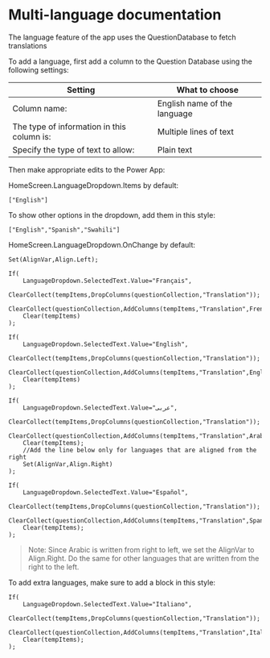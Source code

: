# Multi-language documentation

The language feature of the app uses the QuestionDatabase to fetch translations

To add a language, first add a column to the Question Database using the following settings:

Setting | What to choose
---|---
Column name: | English name of the language
The type of information in this column is: | Multiple lines of text
Specify the type of text to allow: | Plain text

Then make appropriate edits to the Power App:

HomeScreen.LanguageDropdown.Items by default:
```
["English"]
```
To show other options in the dropdown, add them in this style:
```
["English","Spanish","Swahili"]
```



HomeScreen.LanguageDropdown.OnChange by default:

```
Set(AlignVar,Align.Left);

If(
    LanguageDropdown.SelectedText.Value="Français",
    ClearCollect(tempItems,DropColumns(questionCollection,"Translation"));
    ClearCollect(questionCollection,AddColumns(tempItems,"Translation",French));
    Clear(tempItems)
);

If(
    LanguageDropdown.SelectedText.Value="English",
    ClearCollect(tempItems,DropColumns(questionCollection,"Translation"));
    ClearCollect(questionCollection,AddColumns(tempItems,"Translation",English));
    Clear(tempItems)
);

If(
    LanguageDropdown.SelectedText.Value="عربى",
    ClearCollect(tempItems,DropColumns(questionCollection,"Translation"));
    ClearCollect(questionCollection,AddColumns(tempItems,"Translation",Arabic));
    Clear(tempItems);
    //Add the line below only for languages that are aligned from the right
    Set(AlignVar,Align.Right)
);

If(
    LanguageDropdown.SelectedText.Value="Español",
    ClearCollect(tempItems,DropColumns(questionCollection,"Translation"));
    ClearCollect(questionCollection,AddColumns(tempItems,"Translation",Spanish));
    Clear(tempItems);
);
```
> Note: Since Arabic is written from right to left, we set the AlignVar to Align.Right. Do the same for other languages that are written from the right to the left.

To add extra languages, make sure to add a block in this style:
```
If(
    LanguageDropdown.SelectedText.Value="Italiano",
    ClearCollect(tempItems,DropColumns(questionCollection,"Translation"));
    ClearCollect(questionCollection,AddColumns(tempItems,"Translation",Italian));
    Clear(tempItems);
);
```